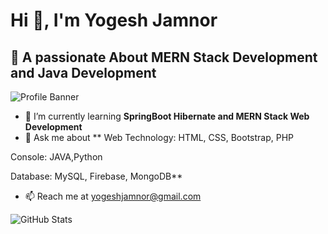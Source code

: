 # Hi 👋, I'm Yogesh Jamnor

## 🚀 A passionate About MERN Stack Development and Java Development 

![Profile Banner](https://your-image-link.png)  

- 🌱 I’m currently learning **SpringBoot Hibernate and  MERN Stack Web Development**  
- 💬 Ask me about **
Web Technology: HTML, CSS, Bootstrap, PHP

Console: JAVA,Python

Database: MySQL, Firebase, MongoDB**  
- 📫 Reach me at [yogeshjamnor@gmail.com](mailto:yogeshjamnor@gmail.com)  

![GitHub Stats](https://github-readme-stats.vercel.app/api?username=yogeshjamnor&show_icons=true&theme=dark)
